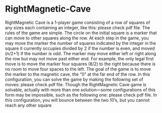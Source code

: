 # RightMagnetic-Cave

RightMagnetic Cave is a 1-player game consisting of a row of squares of any sizes each containing an
integer, like this:
please check pdf file.
The rules of the game are simple. The circle on the initial square is a marker that can move to other
squares along the row. At each step in the game, you may move the marker the number of squares
indicated by the integer in the square it currently occupies divided by 2 if the number is even, and
moved (n/2+1) if the number is odd. The marker may move either left or right along the row but may
not move past either end. For example, the only legal first move is to move the marker four squares
(8/2) to the right because there is no room to move four spaces to the left.
The goal of the game is to move the marker to the magnetic cave, the “0” at the far end of the row. In
this configuration, you can solve the game by making the following set of moves:
please check pdf file.
Though the RightMagnetic Cave game is solvable, actually with more than one solution—some
configurations of this form may be impossible, such as the following one:
please check pdf file.
In this configuration, you will bounce between the two 10’s, but you cannot reach any other square
